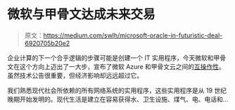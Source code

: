 # 微软与甲骨文达成未来交易

> 原文：<https://medium.com/swlh/microsoft-oracle-in-futuristic-deal-6920705b20e2>

企业计算的下一个合乎逻辑的步骤可能是创建一个 IT 实用程序，今天微软和甲骨文在这个方向上迈出了一大步，宣布了微软 Azure 和甲骨文云之间的[互操作性](https://www.oracle.com/corporate/pressrelease/microsoft-and-oracle-to-interconnect-microsoft-azure-and-oracle-cloud-060519.html)。虽然技术公告很重要，但经济影响却远远超过它。

我们熟悉现代社会所依赖的所有网络系统的实用程序，这些实用程序是从 19 世纪晚期开始发明的。现代生活是建立在容易获得水、卫生设施、煤气、电、电话和…